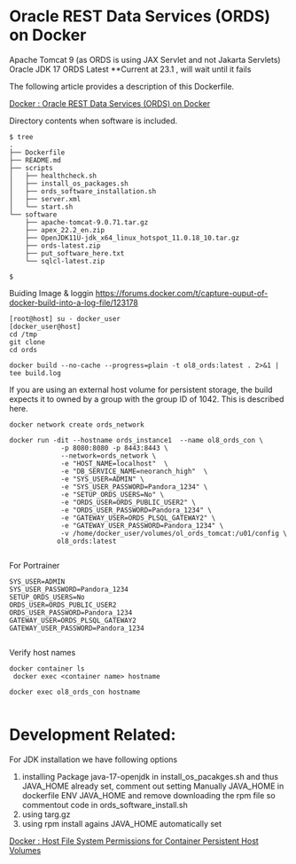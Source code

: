 # Oracle REST Data Services (ORDS) on Docker

Apache Tomcat 9 (as ORDS is using JAX Servlet and not Jakarta Servlets)
Oracle JDK 17
ORDS Latest **Current at 23.1 , will wait until it fails



The following article provides a description of this Dockerfile.

[Docker : Oracle REST Data Services (ORDS) on Docker](https://oracle-base.com/articles/linux/docker-oracle-rest-data-services-ords-on-docker)

Directory contents when software is included.

```
$ tree
.
├── Dockerfile
├── README.md
├── scripts
│   ├── healthcheck.sh
│   ├── install_os_packages.sh
│   ├── ords_software_installation.sh
│   ├── server.xml
│   └── start.sh
└── software
    ├── apache-tomcat-9.0.71.tar.gz
    ├── apex_22.2_en.zip
    ├── OpenJDK11U-jdk_x64_linux_hotspot_11.0.18_10.tar.gz
    ├── ords-latest.zip
    ├── put_software_here.txt
    └── sqlcl-latest.zip

$
```


Buiding Image & loggin
https://forums.docker.com/t/capture-ouput-of-docker-build-into-a-log-file/123178 

```
[root@host] su - docker_user
[docker_user@host]
cd /tmp
git clone 
cd ords

docker build --no-cache --progress=plain -t ol8_ords:latest . 2>&1 | tee build.log

```



If you are using an external host volume for persistent storage, the build expects it to owned by a group with the group ID of 1042. This is described here.

```
docker network create ords_network
```




```
docker run -dit --hostname ords_instance1  --name ol8_ords_con \
             -p 8080:8080 -p 8443:8443 \
             --network=ords_network \
             -e "HOST_NAME=localhost"  \
             -e "DB_SERVICE_NAME=neoranch_high"  \
             -e "SYS_USER=ADMIN" \
             -e "SYS_USER_PASSWORD=Pandora_1234" \
             -e "SETUP_ORDS_USERS=No" \
             -e "ORDS_USER=ORDS_PUBLIC_USER2" \
             -e "ORDS_USER_PASSWORD=Pandora_1234" \
             -e "GATEWAY_USER=ORDS_PLSQL_GATEWAY2" \
             -e "GATEWAY_USER_PASSWORD=Pandora_1234" \
             -v /home/docker_user/volumes/ol_ords_tomcat:/u01/config \
            ol8_ords:latest


```

For Portrainer

```
SYS_USER=ADMIN
SYS_USER_PASSWORD=Pandora_1234
SETUP_ORDS_USERS=No
ORDS_USER=ORDS_PUBLIC_USER2
ORDS_USER_PASSWORD=Pandora_1234
GATEWAY_USER=ORDS_PLSQL_GATEWAY2
GATEWAY_USER_PASSWORD=Pandora_1234


```
Verify host names

```
docker container ls
 docker exec <container name> hostname
 
docker exec ol8_ords_con hostname


```

# Development Related:

For JDK installation we have following options
1) installing Package java-17-openjdk in install_os_pacakges.sh 
  and thus JAVA_HOME already set, comment out setting Manually JAVA_HOME in dockerfile ENV JAVA_HOME
  and remove downloading the rpm file
  so commentout code in ords_software_install.sh
2) using targ.gz
3) using rpm install agains JAVA_HOME automatically set

[Docker : Host File System Permissions for Container Persistent Host Volumes](https://oracle-base.com/articles/linux/docker-host-file-system-permissions-for-container-persistent-host-volumes)
